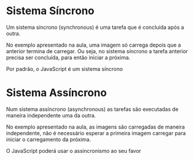 # Sistema Síncrono
Um sistema síncrono (synchronous) é uma tarefa que é concluída após a outra.

No exemplo apresentado na aula, uma imagem só carrega depois que a anterior termina de carregar. Ou seja, no sistema síncrono a tarefa anterior precisa ser concluída, para então iniciar a próxima.

Por padrão, o JavaScript é um sistema síncrono

# Sistema Assíncrono
Num sistema assíncrono (asynchronous) as tarefas são executadas de maneira independente uma da outra.

No exemplo apresentado na aula, as imagens são carregadas de maneira independente, não é necessário esperar a primeira imagem carregar para iniciar o carregamento da próxima.

O JavaScript poderá usar o assincronismo ao seu favor